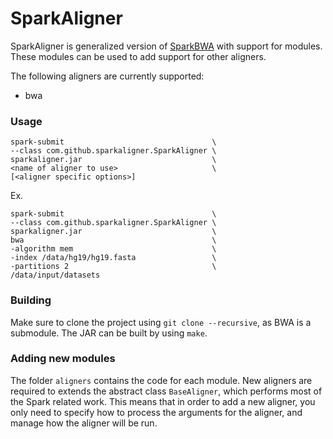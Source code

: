 # SparkAligner

SparkAligner is generalized version of [SparkBWA](https://github.com/citiususc/SparkBWA) with
support for modules. These modules can be used to add support for other aligners.

The following aligners are currently supported:
* bwa

### Usage
```
spark-submit                                 \
--class com.github.sparkaligner.SparkAligner \
sparkaligner.jar                             \
<name of aligner to use>                     \
[<aligner specific options>]                 
```

Ex.
```
spark-submit                                 \
--class com.github.sparkaligner.SparkAligner \
sparkaligner.jar                             \
bwa                                          \
-algorithm mem                               \
-index /data/hg19/hg19.fasta                 \
-partitions 2                                \
/data/input/datasets                         
```

### Building
Make sure to clone the project using `git clone --recursive`, as BWA is
a submodule.
The JAR can be built by using `make`.

### Adding new modules
The folder `aligners` contains the code for each module. New aligners are
required to extends the abstract class `BaseAligner`, which performs most of
the Spark related work. This means that in order to add a new aligner, you
only need to specify how to process the arguments for the aligner, and manage
how the aligner will be run.
